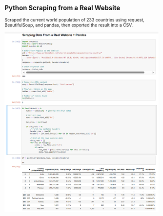 ## Python Scraping from a Real Website

Scraped the current world population of 233 countries using request, BeautifulSoup, and pandas, then exported the result into a CSV.

![Web Scraping](scraping.png)
